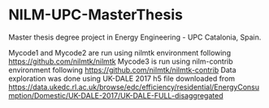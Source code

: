 # NILM-UPC-MasterThesis
Master thesis degree project in Energy Engineering - UPC Catalonia, Spain.

Mycode1 and Mycode2 are run using nilmtk environment following https://github.com/nilmtk/nilmtk
Mycode3 is run using nilm-contrib environment following https://github.com/nilmtk/nilmtk-contrib
Data exploration was done using UK-DALE 2017 h5 file downloaded from https://data.ukedc.rl.ac.uk/browse/edc/efficiency/residential/EnergyConsumption/Domestic/UK-DALE-2017/UK-DALE-FULL-disaggregated
